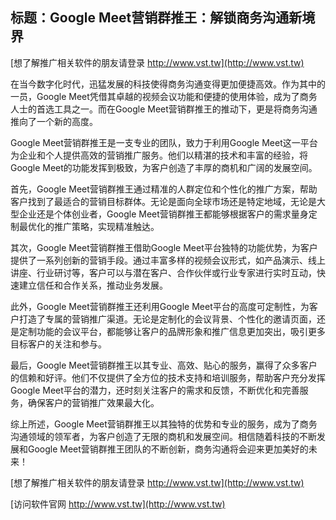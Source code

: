## **标题：Google Meet营销群推王：解锁商务沟通新境界**

[想了解推广相关软件的朋友请登录 http://www.vst.tw](http://www.vst.tw)

在当今数字化时代，迅猛发展的科技使得商务沟通变得更加便捷高效。作为其中的一员，Google Meet凭借其卓越的视频会议功能和便捷的使用体验，成为了商务人士的首选工具之一。而在Google Meet营销群推王的推动下，更是将商务沟通推向了一个新的高度。

Google Meet营销群推王是一支专业的团队，致力于利用Google Meet这一平台为企业和个人提供高效的营销推广服务。他们以精湛的技术和丰富的经验，将Google Meet的功能发挥到极致，为客户创造了丰厚的商机和广阔的发展空间。

首先，Google Meet营销群推王通过精准的人群定位和个性化的推广方案，帮助客户找到了最适合的营销目标群体。无论是面向全球市场还是特定地域，无论是大型企业还是个体创业者，Google Meet营销群推王都能够根据客户的需求量身定制最优化的推广策略，实现精准触达。

其次，Google Meet营销群推王借助Google Meet平台独特的功能优势，为客户提供了一系列创新的营销手段。通过丰富多样的视频会议形式，如产品演示、线上讲座、行业研讨等，客户可以与潜在客户、合作伙伴或行业专家进行实时互动，快速建立信任和合作关系，推动业务发展。

此外，Google Meet营销群推王还利用Google Meet平台的高度可定制性，为客户打造了专属的营销推广渠道。无论是定制化的会议背景、个性化的邀请页面，还是定制功能的会议平台，都能够让客户的品牌形象和推广信息更加突出，吸引更多目标客户的关注和参与。

最后，Google Meet营销群推王以其专业、高效、贴心的服务，赢得了众多客户的信赖和好评。他们不仅提供了全方位的技术支持和培训服务，帮助客户充分发挥Google Meet平台的潜力，还时刻关注客户的需求和反馈，不断优化和完善服务，确保客户的营销推广效果最大化。

综上所述，Google Meet营销群推王以其独特的优势和专业的服务，成为了商务沟通领域的领军者，为客户创造了无限的商机和发展空间。相信随着科技的不断发展和Google Meet营销群推王团队的不断创新，商务沟通将会迎来更加美好的未来！

[想了解推广相关软件的朋友请登录 http://www.vst.tw](http://www.vst.tw)


[访问软件官网 http://www.vst.tw](http://www.vst.tw)
